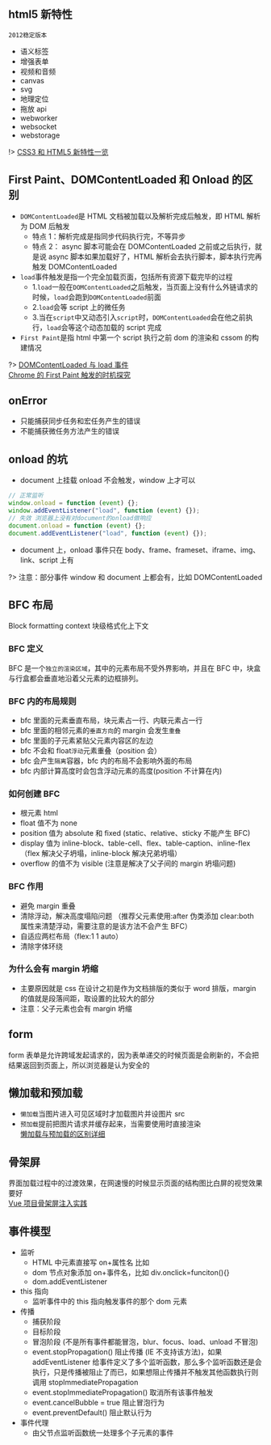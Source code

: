 ## html5 新特性

`2012稳定版本`

- 语义标签
- 增强表单
- 视频和音频
- canvas
- svg
- 地理定位
- 拖放 api
- webworker
- websocket
- webstorage

!> [CSS3 和 HTML5 新特性一览](https://juejin.im/post/6844903829679390728)

## First Paint、DOMContentLoaded 和 Onload 的区别

- `DOMContentLoaded`是 HTML 文档被加载以及解析完成后触发，即 HTML 解析为 DOM 后触发
  - 特点 1：解析完成是指同步代码执行完，不等异步
  - 特点 2： async 脚本可能会在 DOMContentLoaded 之前或之后执行，就是说 async 脚本如果加载好了，HTML 解析会去执行脚本，脚本执行完再触发 DOMContentLoaded
- `load`事件触发是指一个完全加载页面，包括所有资源下载完毕的过程
  - 1.`load`一般在`DOMContentLoaded`之后触发，当页面上没有什么外链请求的时候，`load`会跑到`DOMContentLoaded`前面
  - 2.`load`会等 script 上的微任务
  - 3.当在`script`中又动态引入`script`时，`DOMContentLoaded`会在他之前执行，`load`会等这个动态加载的 script 完成
- `First Paint`是指 html 中第一个 script 执行之前 dom 的渲染和 cssom 的构建情况

?>
[DOMContentLoaded 与 load 事件](https://blog.csdn.net/liubangbo/article/details/86298859)  
[Chrome 的 First Paint 触发的时机探究](https://www.cnblogs.com/hongrunhui/p/8929001.html)

## onError

- 只能捕获同步任务和宏任务产生的错误
- 不能捕获微任务方法产生的错误

## onload 的坑

- document 上挂载 onload 不会触发，window 上才可以

```js
// 正常监听
window.onload = function (event) {};
window.addEventListener("load", function (event) {});
// 失效 浏览器上没有对document的onload做响应
document.onload = function (event) {};
document.addEventListener("load", function (event) {});
```

- document 上，onload 事件只在 body、frame、frameset、iframe、img、link、script 上有

?>
注意：部分事件 window 和 document 上都会有，比如 DOMContentLoaded

## BFC 布局

Block formatting context 块级格式化上下文

### BFC 定义

BFC 是一个`独立的渲染区域`，其中的元素布局不受外界影响，并且在 BFC 中，块盒与行盒都会垂直地沿着父元素的边框排列。

### BFC 内的布局规则

- bfc 里面的元素垂直布局，块元素占一行、内联元素占一行
- bfc 里面的相邻元素的`垂直方向`的 margin 会发生`重叠`
- bfc 里面的子元素紧贴父元素内容区的左边
- bfc 不会和 float`浮动`元素重叠（position 会）
- bfc 会产生`隔离`容器，bfc 内的布局不会影响外面的布局
- bfc 内部计算高度时会包含浮动元素的高度(position 不计算在内)

### 如何创建 BFC

- 根元素 html
- float 值不为 none
- position 值为 absolute 和 fixed (static、relative、sticky 不能产生 BFC)
- display 值为 inline-block、table-cell、flex、table-caption、inline-flex（flex 解决父子坍塌，inline-block 解决兄弟坍塌）
- overflow 的值不为 visible (注意是解决了父子间的 margin 坍塌问题)

### BFC 作用

- 避免 margin 重叠
- 清除浮动，解决高度塌陷问题 （推荐父元素使用:after 伪类添加 clear:both 属性来清楚浮动，需要注意的是该方法不会产生 BFC）
- 自适应两栏布局（flex:1 1 auto）
- 清除字体环绕

### 为什么会有 margin 坍缩

- 主要原因就是 css 在设计之初是作为文档排版的类似于 word 排版，margin 的值就是段落间距，取设置的比较大的部分
- 注意：父子元素也会有 margin 坍缩

## form

form 表单是允许跨域发起请求的，因为表单递交的时候页面是会刷新的，不会把结果返回到页面上，所以浏览器是认为安全的

## 懒加载和预加载

- `懒加载`当图片进入可见区域时才加载图片并设图片 src
- `预加载`提前把图片请求并缓存起来，当需要使用时直接渲染  
  [懒加载与预加载的区别详细](https://blog.csdn.net/ca817586/article/details/78665198)

## 骨架屏

界面加载过程中的过渡效果，在网速慢的时候显示页面的结构图比白屏的视觉效果要好  
[Vue 项目骨架屏注入实践](https://cloud.tencent.com/developer/article/1356681)

## 事件模型

- 监听
  - HTML 中元素直接写 on+属性名 比如 <div onclick='handel()'></div>
  - dom 节点对象添加 on+事件名，比如 div.onclick=funciton(){}
  - dom.addEventListener
- this 指向
  - 监听事件中的 this 指向触发事件的那个 dom 元素
- 传播
  - 捕获阶段
  - 目标阶段
  - 冒泡阶段 (不是所有事件都能冒泡，blur、focus、load、unload 不冒泡)
  - event.stopPropagation() 阻止传播 (IE 不支持该方法)，如果 addEventListener 给事件定义了多个监听函数，那么多个监听函数还是会执行，只是传播被阻止了而已，如果想阻止传播并不触发其他函数执行则调用 stopImmediatePropagation
  - event.stopImmediatePropagation() 取消所有该事件触发
  - event.cancelBubble = true 阻止冒泡行为
  - event.preventDefault() 阻止默认行为
- 事件代理
  - 由父节点监听函数统一处理多个子元素的事件
